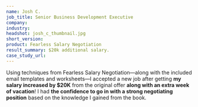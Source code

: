 ```yaml
---
name: Josh C.
job_title: Senior Business Development Executive
company: 
industry: 
headshot: josh_c_thumbnail.jpg
short_version: 
product: Fearless Salary Negotiation
result_summary: $20k additional salary.
case_study_url: 
---
```


Using techniques from Fearless Salary Negotiation—along with the included email templates and worksheets—I accepted a new job after getting **my salary increased by $20K** from the original offer **along with an extra week of vacation**! I had **the confidence to go in with a strong negotiating position** based on the knowledge I gained from the book.